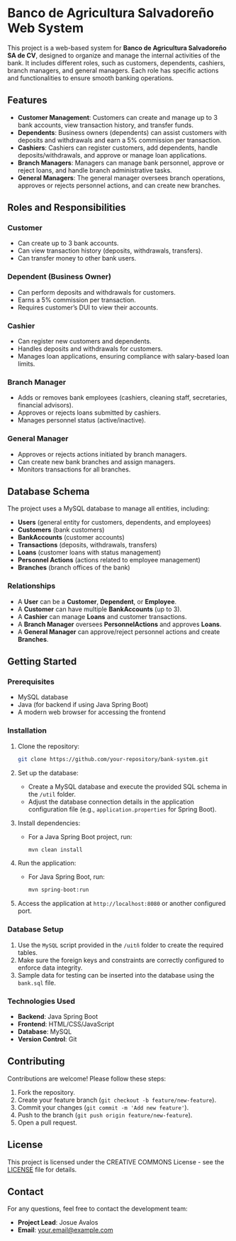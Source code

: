 # Banco de Agricultura Salvadoreño Web System

This project is a web-based system for **Banco de Agricultura Salvadoreño SA de CV**, designed to organize and manage the internal activities of the bank. It includes different roles, such as customers, dependents, cashiers, branch managers, and general managers. Each role has specific actions and functionalities to ensure smooth banking operations.

## Features

- **Customer Management**: Customers can create and manage up to 3 bank accounts, view transaction history, and transfer funds.
- **Dependents**: Business owners (dependents) can assist customers with deposits and withdrawals and earn a 5% commission per transaction.
- **Cashiers**: Cashiers can register customers, add dependents, handle deposits/withdrawals, and approve or manage loan applications.
- **Branch Managers**: Managers can manage bank personnel, approve or reject loans, and handle branch administrative tasks.
- **General Managers**: The general manager oversees branch operations, approves or rejects personnel actions, and can create new branches.

## Roles and Responsibilities

### Customer
- Can create up to 3 bank accounts.
- Can view transaction history (deposits, withdrawals, transfers).
- Can transfer money to other bank users.

### Dependent (Business Owner)
- Can perform deposits and withdrawals for customers.
- Earns a 5% commission per transaction.
- Requires customer’s DUI to view their accounts.

### Cashier
- Can register new customers and dependents.
- Handles deposits and withdrawals for customers.
- Manages loan applications, ensuring compliance with salary-based loan limits.

### Branch Manager
- Adds or removes bank employees (cashiers, cleaning staff, secretaries, financial advisors).
- Approves or rejects loans submitted by cashiers.
- Manages personnel status (active/inactive).

### General Manager
- Approves or rejects actions initiated by branch managers.
- Can create new bank branches and assign managers.
- Monitors transactions for all branches.

## Database Schema

The project uses a MySQL database to manage all entities, including:
- **Users** (general entity for customers, dependents, and employees)
- **Customers** (bank customers)
- **BankAccounts** (customer accounts)
- **Transactions** (deposits, withdrawals, transfers)
- **Loans** (customer loans with status management)
- **Personnel Actions** (actions related to employee management)
- **Branches** (branch offices of the bank)

### Relationships

- A **User** can be a **Customer**, **Dependent**, or **Employee**.
- A **Customer** can have multiple **BankAccounts** (up to 3).
- A **Cashier** can manage **Loans** and customer transactions.
- A **Branch Manager** oversees **PersonnelActions** and approves **Loans**.
- A **General Manager** can approve/reject personnel actions and create **Branches**.

## Getting Started

### Prerequisites

- MySQL database
- Java (for backend if using Java Spring Boot)
- A modern web browser for accessing the frontend

### Installation

1. Clone the repository:
   ```bash
   git clone https://github.com/your-repository/bank-system.git
   ```
2. Set up the database:
   - Create a MySQL database and execute the provided SQL schema in the `/util` folder.
   - Adjust the database connection details in the application configuration file (e.g., `application.properties` for Spring Boot).

3. Install dependencies:
   - For a Java Spring Boot project, run:
     ```bash
     mvn clean install
     ```

4. Run the application:
   - For Java Spring Boot, run:
     ```bash
     mvn spring-boot:run
     ```

5. Access the application at `http://localhost:8080` or another configured port.

### Database Setup

1. Use the `MySQL` script provided in the `/uitñ` folder to create the required tables.
2. Make sure the foreign keys and constraints are correctly configured to enforce data integrity.
3. Sample data for testing can be inserted into the database using the `bank.sql` file.

### Technologies Used
- **Backend**: Java Spring Boot
- **Frontend**: HTML/CSS/JavaScript
- **Database**: MySQL
- **Version Control**: Git

## Contributing

Contributions are welcome! Please follow these steps:
1. Fork the repository.
2. Create your feature branch (`git checkout -b feature/new-feature`).
3. Commit your changes (`git commit -m 'Add new feature'`).
4. Push to the branch (`git push origin feature/new-feature`).
5. Open a pull request.

## License

This project is licensed under the CREATIVE COMMONS License - see the [LICENSE](LICENSE) file for details.

## Contact

For any questions, feel free to contact the development team:
- **Project Lead**: Josue Avalos
- **Email**: your.email@example.com
